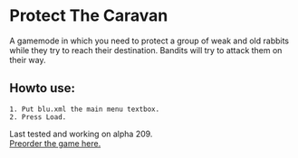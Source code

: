 # Protect The Caravan
A gamemode in which you need to protect a group of weak and old rabbits while they try to reach their destination. Bandits will try to attack them on their way.
## Howto use:  
	1. Put blu.xml the main menu textbox.  
	2. Press Load.  
	
Last tested and working on alpha 209.  
[Preorder the game here.](http://www.wolfire.com/overgrowth)
